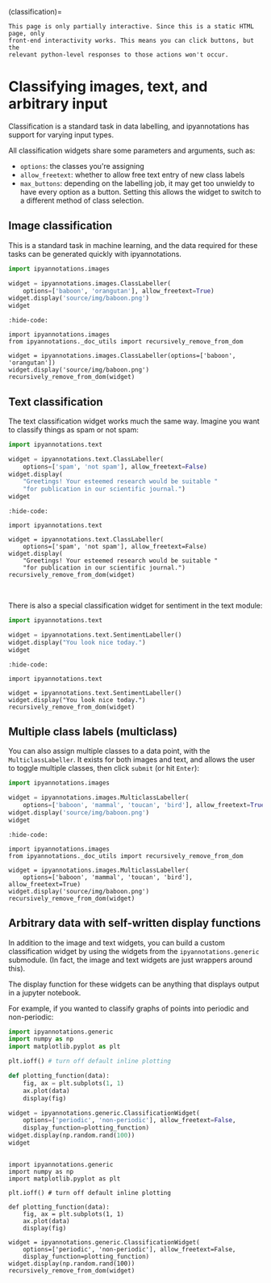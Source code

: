 (classification)=

```{hint}
This page is only partially interactive. Since this is a static HTML page, only
front-end interactivity works. This means you can click buttons, but the
relevant python-level responses to those actions won't occur.
```

# Classifying images, text, and arbitrary input

Classification is a standard task in data labelling, and ipyannotations has
support for varying input types.

All classification widgets share some parameters and arguments, such as:

- `options`: the classes you're assigning
- `allow_freetext`: whether to allow free text entry of new class labels
- `max_buttons`: depending on the labelling job, it may get too unwieldy to
  have every option as a button. Setting this allows the widget to switch to a
  different method of class selection.


## Image classification

This is a standard task in machine learning, and the data required for these
tasks can be generated quickly with ipyannotations.

```python
import ipyannotations.images

widget = ipyannotations.images.ClassLabeller(
    options=['baboon', 'orangutan'], allow_freetext=True)
widget.display('source/img/baboon.png')
widget
```

```{jupyter-execute}
:hide-code:

import ipyannotations.images
from ipyannotations._doc_utils import recursively_remove_from_dom

widget = ipyannotations.images.ClassLabeller(options=['baboon', 'orangutan'])
widget.display('source/img/baboon.png')
recursively_remove_from_dom(widget)
```


## Text classification

The text classification widget works much the same way. Imagine you want to
classify things as spam or not spam:

```python
import ipyannotations.text

widget = ipyannotations.text.ClassLabeller(
    options=['spam', 'not spam'], allow_freetext=False)
widget.display(
    "Greetings! Your esteemed research would be suitable "
    "for publication in our scientific journal.")
widget
```

```{jupyter-execute}
:hide-code:

import ipyannotations.text

widget = ipyannotations.text.ClassLabeller(
    options=['spam', 'not spam'], allow_freetext=False)
widget.display(
    "Greetings! Your esteemed research would be suitable "
    "for publication in our scientific journal.")
recursively_remove_from_dom(widget)
```

<br/>

There is also a special classification widget for sentiment in the text module:

```python
import ipyannotations.text

widget = ipyannotations.text.SentimentLabeller()
widget.display("You look nice today.")
widget
```

```{jupyter-execute}
:hide-code:

import ipyannotations.text

widget = ipyannotations.text.SentimentLabeller()
widget.display("You look nice today.")
recursively_remove_from_dom(widget)
```


## Multiple class labels (multiclass)

You can also assign multiple classes to a data point, with the
`MulticlassLabeller`. It exists for both images and text, and allows the user
to toggle multiple classes, then click `submit` (or hit `Enter`):

```python
import ipyannotations.images

widget = ipyannotations.images.MulticlassLabeller(
    options=['baboon', 'mammal', 'toucan', 'bird'], allow_freetext=True)
widget.display('source/img/baboon.png')
widget
```

```{jupyter-execute}
:hide-code:

import ipyannotations.images
from ipyannotations._doc_utils import recursively_remove_from_dom

widget = ipyannotations.images.MulticlassLabeller(
    options=['baboon', 'mammal', 'toucan', 'bird'], allow_freetext=True)
widget.display('source/img/baboon.png')
recursively_remove_from_dom(widget)
```

## Arbitrary data with self-written display functions

In addition to the image and text widgets, you can build a custom
classification widget by using the widgets from the `ipyannotations.generic`
submodule. (In fact, the image and text widgets are just wrappers around this).

The display function for these widgets can be anything that displays output in
a jupyter notebook.

For example, if you wanted to classify graphs of points into periodic and
non-periodic:

```python
import ipyannotations.generic
import numpy as np
import matplotlib.pyplot as plt

plt.ioff() # turn off default inline plotting

def plotting_function(data):
    fig, ax = plt.subplots(1, 1)
    ax.plot(data)
    display(fig)

widget = ipyannotations.generic.ClassificationWidget(
    options=['periodic', 'non-periodic'], allow_freetext=False,
    display_function=plotting_function)
widget.display(np.random.rand(100))
widget
```

```{jupyter-execute}

import ipyannotations.generic
import numpy as np
import matplotlib.pyplot as plt

plt.ioff() # turn off default inline plotting

def plotting_function(data):
    fig, ax = plt.subplots(1, 1)
    ax.plot(data)
    display(fig)

widget = ipyannotations.generic.ClassificationWidget(
    options=['periodic', 'non-periodic'], allow_freetext=False,
    display_function=plotting_function)
widget.display(np.random.rand(100))
recursively_remove_from_dom(widget)
```
